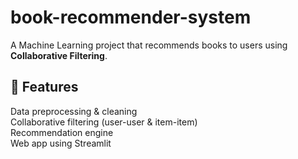 # book-recommender-system
A Machine Learning project that recommends books to users using **Collaborative Filtering**.

## 🚀 Features
Data preprocessing & cleaning
<br>
Collaborative filtering (user-user & item-item)
<br>
Recommendation engine
<br>
Web app using Streamlit



